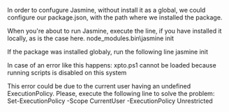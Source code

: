In order to confugure Jasmine, without install it as a global, we could configure our package.json, with the path where we installed the package.

When you're about to run Jasmine, execute the line, if you have installed it locally, as is the case here.
node_modules\.bin\jasmine init

If the package was installed globaly, run the following line
jasmine init

In case of an error like this happens:
xpto.ps1 cannot be loaded because running scripts is disabled on this system

This error could be due to the current user having an undefined ExecutionPolicy.
Please, execute the following line to solve the problem:
Set-ExecutionPolicy -Scope CurrentUser -ExecutionPolicy Unrestricted
